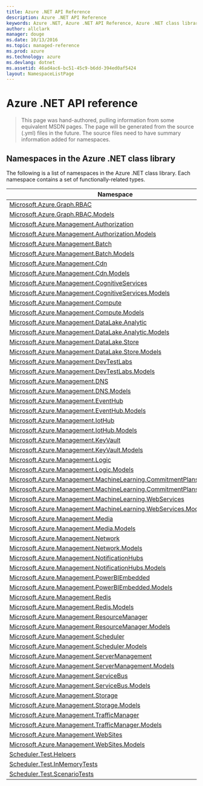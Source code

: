 ```yaml
---
title: Azure .NET API Reference 
description: Azure .NET API Reference 
keywords: Azure .NET, Azure .NET API Reference, Azure .NET class library
author: allclark
manager: douge
ms.date: 10/13/2016
ms.topic: managed-reference
ms.prod: azure
ms.technology: azure
ms.devlang: dotnet
ms.assetid: 46ad4ac6-bc51-45c9-b6dd-394ed0af5424
layout: NamespaceListPage
---
```


# Azure .NET API reference

> This page was hand-authored, pulling information from some equivalent MSDN pages.
> The page will be generated from the source (.yml) files in the future.
> The source files need to have summary information added for namespaces.

## Namespaces in the Azure .NET class library

The following is a list of namespaces in the Azure .NET class library. Each namespace contains a set of functionally-related types.

<table class="table table-bordered table-striped table-condensed">
<thead>
   <tr>
      <th>Namespace</th>
      <th>Description</th>
   </tr>
</thead>
<tr>
   <td><a href="./Microsoft.Azure.Graph.RBAC">Microsoft.Azure.Graph.RBAC<a></td>
   <td>
    </td>
</tr>
<tr>
   <td><a href="./Microsoft.Azure.Graph.RBAC.Models">Microsoft.Azure.Graph.RBAC.Models<a></td>
   <td>
    </td>
</tr>
<tr>
   <td><a href="./Microsoft.Azure.Management.Authorization">Microsoft.Azure.Management.Authorization<a></td>
   <td>
    </td>
</tr>
<tr>
   <td><a href="./Microsoft.Azure.Management.Authorization.Models">Microsoft.Azure.Management.Authorization.Models<a></td>
   <td>
    </td>
</tr>
<tr>
   <td><a href="./Microsoft.Azure.Management.Batch">Microsoft.Azure.Management.Batch<a></td>
   <td>
    </td>
</tr>
<tr>
   <td><a href="./Microsoft.Azure.Management.Batch.Models">Microsoft.Azure.Management.Batch.Models<a></td>
   <td>
    </td>
</tr>
<tr>
   <td><a href="./Microsoft.Azure.Management.Cdn">Microsoft.Azure.Management.Cdn<a></td>
   <td>
    </td>
</tr>
<tr>
   <td><a href="./Microsoft.Azure.Management.Cdn.Models">Microsoft.Azure.Management.Cdn.Models<a></td>
   <td>
    </td>
</tr>
<tr>
   <td><a href="./Microsoft.Azure.Management.CognitiveServices">Microsoft.Azure.Management.CognitiveServices<a></td>
   <td>
    </td>
</tr>
<tr>
   <td><a href="./Microsoft.Azure.Management.CognitiveServices.Models">Microsoft.Azure.Management.CognitiveServices.Models<a></td>
   <td>
    </td>
</tr>
<tr>
   <td><a href="./Microsoft.Azure.Management.Compute">Microsoft.Azure.Management.Compute<a></td>
   <td>
    </td>
</tr>
<tr>
   <td><a href="./Microsoft.Azure.Management.Compute.Models">Microsoft.Azure.Management.Compute.Models<a></td>
   <td>
    </td>
</tr>
<tr>
   <td><a href="./Microsoft.Azure.Management.DataLake.Analytic">Microsoft.Azure.Management.DataLake.Analytic<a></td>
   <td>
    </td>
</tr>
<tr>
   <td><a href="./Microsoft.Azure.Management.DataLake.Analytic.Models">Microsoft.Azure.Management.DataLake.Analytic.Models<a></td>
   <td>
    </td>
</tr>
<tr>
   <td><a href="./Microsoft.Azure.Management.DataLake.Store">Microsoft.Azure.Management.DataLake.Store<a></td>
   <td>
    </td>
</tr>
<tr>
   <td><a href="./Microsoft.Azure.Management.DataLake.Store.Models">Microsoft.Azure.Management.DataLake.Store.Models<a></td>
   <td>
    </td>
</tr>
<tr>
   <td><a href="./Microsoft.Azure.Management.DevTestLabs">Microsoft.Azure.Management.DevTestLabs<a></td>
   <td>
    </td>
</tr>
<tr>
   <td><a href="./Microsoft.Azure.Management.DevTestLabs.Models">Microsoft.Azure.Management.DevTestLabs.Models<a></td>
   <td>
    </td>
</tr>
<tr>
   <td><a href="./Microsoft.Azure.Management.DNS">Microsoft.Azure.Management.DNS<a></td>
   <td>
    </td>
</tr>
<tr>
   <td><a href="./Microsoft.Azure.Management.DNS.Models">Microsoft.Azure.Management.DNS.Models<a></td>
   <td>
    </td>
</tr>
<tr>
   <td><a href="./Microsoft.Azure.Management.EventHub">Microsoft.Azure.Management.EventHub<a></td>
   <td>
    </td>
</tr>
<tr>
   <td><a href="./Microsoft.Azure.Management.EventHub.Models">Microsoft.Azure.Management.EventHub.Models<a></td>
   <td>
    </td>
</tr>
<tr>
   <td><a href="./Microsoft.Azure.Management.IotHub">Microsoft.Azure.Management.IotHub<a></td>
   <td>
    </td>
</tr>
<tr>
   <td><a href="./Microsoft.Azure.Management.IotHub.Models">Microsoft.Azure.Management.IotHub.Models<a></td>
   <td>
    </td>
</tr>
<tr>
   <td><a href="./Microsoft.Azure.Management.KeyVault">Microsoft.Azure.Management.KeyVault<a></td>
   <td>
    </td>
</tr>
<tr>
   <td><a href="./Microsoft.Azure.Management.KeyVault.Models">Microsoft.Azure.Management.KeyVault.Models<a></td>
   <td>
    </td>
</tr>
<tr>
   <td><a href="./Microsoft.Azure.Management.Logic">Microsoft.Azure.Management.Logic<a></td>
   <td>
    </td>
</tr>
<tr>
   <td><a href="./Microsoft.Azure.Management.Logic.Models">Microsoft.Azure.Management.Logic.Models<a></td>
   <td>
    </td>
</tr>
<tr>
   <td><a href="./Microsoft.Azure.Management.MachineLearning.CommitmentPlans">Microsoft.Azure.Management.MachineLearning.CommitmentPlans<a></td>
   <td>
    </td>
</tr>
<tr>
   <td><a href="./Microsoft.Azure.Management.MachineLearning.CommitmentPlans.Models">Microsoft.Azure.Management.MachineLearning.CommitmentPlans.Models<a></td>
   <td>
    </td>
</tr>
<tr>
   <td><a href="./Microsoft.Azure.Management.MachineLearning.WebServices">Microsoft.Azure.Management.MachineLearning.WebServices<a></td>
   <td>
    </td>
</tr>
<tr>
   <td><a href="./Microsoft.Azure.Management.MachineLearning.WebServices.Models">Microsoft.Azure.Management.MachineLearning.WebServices.Models<a></td>
   <td>
    </td>
</tr>
<tr>
   <td><a href="./Microsoft.Azure.Management.Media">Microsoft.Azure.Management.Media<a></td>
   <td>
    </td>
</tr>
<tr>
   <td><a href="./Microsoft.Azure.Management.Media.Models">Microsoft.Azure.Management.Media.Models<a></td>
   <td>
    </td>
</tr>
<tr>
   <td><a href="./Microsoft.Azure.Management.Network">Microsoft.Azure.Management.Network<a></td>
   <td>
    </td>
</tr>
<tr>
   <td><a href="./Microsoft.Azure.Management.Network.Models">Microsoft.Azure.Management.Network.Models<a></td>
   <td>
    </td>
</tr>
<tr>
   <td><a href="./Microsoft.Azure.Management.NotificationHubs">Microsoft.Azure.Management.NotificationHubs<a></td>
   <td>
    </td>
</tr>
<tr>
   <td><a href="./Microsoft.Azure.Management.NotificationHubs.Models">Microsoft.Azure.Management.NotificationHubs.Models<a></td>
   <td>
    </td>
</tr>
<tr>
   <td><a href="./Microsoft.Azure.Management.PowerBIEmbedded">Microsoft.Azure.Management.PowerBIEmbedded<a></td>
   <td>
    </td>
</tr>
<tr>
   <td><a href="./Microsoft.Azure.Management.PowerBIEmbedded.Models">Microsoft.Azure.Management.PowerBIEmbedded.Models<a></td>
   <td>
    </td>
</tr>
<tr>
   <td><a href="./Microsoft.Azure.Management.Redis">Microsoft.Azure.Management.Redis<a></td>
   <td>
    </td>
</tr>
<tr>
   <td><a href="./Microsoft.Azure.Management.Redis.Models">Microsoft.Azure.Management.Redis.Models<a></td>
   <td>
    </td>
</tr>
<tr>
   <td><a href="./Microsoft.Azure.Management.ResourceManager">Microsoft.Azure.Management.ResourceManager<a></td>
   <td>
    </td>
</tr>
<tr>
   <td><a href="./Microsoft.Azure.Management.ResourceManager.Models">Microsoft.Azure.Management.ResourceManager.Models<a></td>
   <td>
    </td>
</tr>
<tr>
   <td><a href="./Microsoft.Azure.Management.Scheduler">Microsoft.Azure.Management.Scheduler<a></td>
   <td>
    </td>
</tr>
<tr>
   <td><a href="./Microsoft.Azure.Management.Scheduler.Models">Microsoft.Azure.Management.Scheduler.Models<a></td>
   <td>
    </td>
</tr>
<tr>
   <td><a href="./Microsoft.Azure.Management.ServerManagement">Microsoft.Azure.Management.ServerManagement<a></td>
   <td>
    </td>
</tr>
<tr>
   <td><a href="./Microsoft.Azure.Management.ServerManagement.Models">Microsoft.Azure.Management.ServerManagement.Models<a></td>
   <td>
    </td>
</tr>
<tr>
   <td><a href="./Microsoft.Azure.Management.ServiceBus">Microsoft.Azure.Management.ServiceBus<a></td>
   <td>
    </td>
</tr>
<tr>
   <td><a href="./Microsoft.Azure.Management.ServiceBus.Models">Microsoft.Azure.Management.ServiceBus.Models<a></td>
   <td>
    </td>
</tr>
<tr>
   <td><a href="./Microsoft.Azure.Management.Storage">Microsoft.Azure.Management.Storage<a></td>
   <td>
    </td>
</tr>
<tr>
   <td><a href="./Microsoft.Azure.Management.Storage.Models">Microsoft.Azure.Management.Storage.Models<a></td>
   <td>
    </td>
</tr>
<tr>
   <td><a href="./Microsoft.Azure.Management.TrafficManager">Microsoft.Azure.Management.TrafficManager<a></td>
   <td>
    </td>
</tr>
<tr>
   <td><a href="./Microsoft.Azure.Management.TrafficManager.Models">Microsoft.Azure.Management.TrafficManager.Models<a></td>
   <td>
    </td>
</tr>
<tr>
   <td><a href="./Microsoft.Azure.Management.WebSites">Microsoft.Azure.Management.WebSites<a></td>
   <td>
    </td>
</tr>
<tr>
   <td><a href="./Microsoft.Azure.Management.WebSites.Models">Microsoft.Azure.Management.WebSites.Models<a></td>
   <td>
    </td>
</tr>
<tr>
   <td><a href="./Scheduler.Test.Helpers">Scheduler.Test.Helpers<a></td>
   <td>
    </td>
</tr>
<tr>
   <td><a href="./Scheduler.Test.InMemoryTests">Scheduler.Test.InMemoryTests<a></td>
   <td>
    </td>
</tr>
<tr>
   <td><a href="./Scheduler.Test.ScenarioTests">Scheduler.Test.ScenarioTests<a></td>
   <td>
    </td>
</tr>
</table>